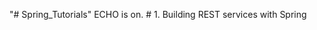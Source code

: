 "# Spring_Tutorials" 
ECHO is on.
#   1 .   B u i l d i n g   R E S T   s e r v i c e s   w i t h   S p r i n g  
 